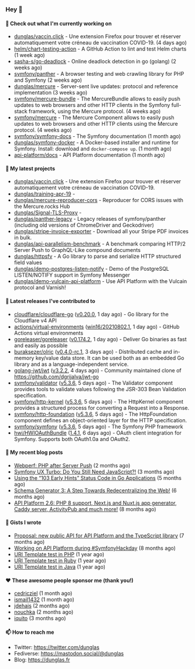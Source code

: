 ### Hey 👋

#### 👷 Check out what I'm currently working on

- [dunglas/vaccin.click](https://github.com/dunglas/vaccin.click) - Une extension Firefox pour trouver et réserver automatiquement votre créneau de vaccination COVID-19. (4 days ago)
- [helm/chart-testing-action](https://github.com/helm/chart-testing-action) - A GitHub Action to lint and test Helm charts (1 week ago)
- [sasha-s/go-deadlock](https://github.com/sasha-s/go-deadlock) - Online deadlock detection in go (golang) (2 weeks ago)
- [symfony/panther](https://github.com/symfony/panther) - A browser testing and web crawling library for PHP and Symfony (2 weeks ago)
- [dunglas/mercure](https://github.com/dunglas/mercure) - Server-sent live updates: protocol and reference implementation (3 weeks ago)
- [symfony/mercure-bundle](https://github.com/symfony/mercure-bundle) - The MercureBundle allows to easily push updates to web browsers and other HTTP clients in the Symfony full-stack framework, using the Mercure protocol. (4 weeks ago)
- [symfony/mercure](https://github.com/symfony/mercure) - The Mercure Component allows to easily push updates to web browsers and other HTTP clients using the Mercure protocol. (4 weeks ago)
- [symfony/symfony-docs](https://github.com/symfony/symfony-docs) - The Symfony documentation (1 month ago)
- [dunglas/symfony-docker](https://github.com/dunglas/symfony-docker) - A Docker-based installer and runtime for Symfony. Install: download and `docker-compose up`. (1 month ago)
- [api-platform/docs](https://github.com/api-platform/docs) - API Platform documentation (1 month ago)

#### 🌱 My latest projects

- [dunglas/vaccin.click](https://github.com/dunglas/vaccin.click) - Une extension Firefox pour trouver et réserver automatiquement votre créneau de vaccination COVID-19.
- [dunglas/training-apr-19](https://github.com/dunglas/training-apr-19) - 
- [dunglas/mercure-reproducer-cors](https://github.com/dunglas/mercure-reproducer-cors) - Reproducer for CORS issues with the Mercure.rocks Hub
- [dunglas/Signal-TLS-Proxy](https://github.com/dunglas/Signal-TLS-Proxy) - 
- [dunglas/panther-legacy](https://github.com/dunglas/panther-legacy) - Legacy releases of symfony/panther (including old versions of ChromeDriver and Geckodriver)
- [dunglas/stripe-invoice-exporter](https://github.com/dunglas/stripe-invoice-exporter) - Download all your Stripe PDF invoices in bulk.
- [dunglas/api-parallelism-benchmark](https://github.com/dunglas/api-parallelism-benchmark) - A benchmark comparing HTTP/2 Server Push to GraphQL-Like compound documents
- [dunglas/httpsfv](https://github.com/dunglas/httpsfv) - A Go library to parse and serialize HTTP structured field values
- [dunglas/demo-postgres-listen-notify](https://github.com/dunglas/demo-postgres-listen-notify) - Demo of the PostgreSQL LISTEN/NOTIFY support in Symfony Messenger
- [dunglas/demo-vulcain-api-platform](https://github.com/dunglas/demo-vulcain-api-platform) - Use API Platform with the Vulcain protocol and Varnish!

#### 🔭 Latest releases I've contributed to

- [cloudflare/cloudflare-go](https://github.com/cloudflare/cloudflare-go) ([v0.20.0](https://github.com/cloudflare/cloudflare-go/releases/tag/v0.20.0), 1 day ago) - Go library for the Cloudflare v4 API
- [actions/virtual-environments](https://github.com/actions/virtual-environments) ([win16/20210802.1](https://github.com/actions/virtual-environments/releases/tag/win16%2F20210802.1), 1 day ago) - GitHub Actions virtual environments
- [goreleaser/goreleaser](https://github.com/goreleaser/goreleaser) ([v0.174.2](https://github.com/goreleaser/goreleaser/releases/tag/v0.174.2), 1 day ago) - Deliver Go binaries as fast and easily as possible
- [buraksezer/olric](https://github.com/buraksezer/olric) ([v0.4.0-rc.1](https://github.com/buraksezer/olric/releases/tag/v0.4.0-rc.1), 3 days ago) - Distributed cache and in-memory key/value data store. It can be used both as an embedded Go library and as a language-independent service.
- [golang-jwt/jwt](https://github.com/golang-jwt/jwt) ([v3.2.2](https://github.com/golang-jwt/jwt/releases/tag/v3.2.2), 4 days ago) - Community maintained clone of https://github.com/dgrijalva/jwt-go
- [symfony/validator](https://github.com/symfony/validator) ([v5.3.6](https://github.com/symfony/validator/releases/tag/v5.3.6), 5 days ago) - The Validator component provides tools to validate values following the JSR-303 Bean Validation specification.
- [symfony/http-kernel](https://github.com/symfony/http-kernel) ([v5.3.6](https://github.com/symfony/http-kernel/releases/tag/v5.3.6), 5 days ago) - The HttpKernel component provides a structured process for converting a Request into a Response.
- [symfony/http-foundation](https://github.com/symfony/http-foundation) ([v5.3.6](https://github.com/symfony/http-foundation/releases/tag/v5.3.6), 5 days ago) - The HttpFoundation component defines an object-oriented layer for the HTTP specification.
- [symfony/symfony](https://github.com/symfony/symfony) ([v5.3.6](https://github.com/symfony/symfony/releases/tag/v5.3.6), 5 days ago) - The Symfony PHP framework
- [hwi/HWIOAuthBundle](https://github.com/hwi/HWIOAuthBundle) ([1.4.1](https://github.com/hwi/HWIOAuthBundle/releases/tag/1.4.1), 6 days ago) - OAuth client integration for Symfony. Supports both OAuth1.0a and OAuth2.

#### 📜 My recent blog posts

- [Webperf: PHP after Server Push](http://feedproxy.google.com/~r/dunglas/~3/C_V5WfIfRFg/) (2 months ago)
- [Symfony UX Turbo: Do You Still Need JavaScript?!](http://feedproxy.google.com/~r/dunglas/~3/icLJBhKwqcY/) (3 months ago)
- [Using the “103 Early Hints” Status Code in Go Applications](http://feedproxy.google.com/~r/dunglas/~3/WDhgVmMJ2T0/) (5 months ago)
- [Schema Generator 3: A Step Towards Redecentralizing the Web!](http://feedproxy.google.com/~r/dunglas/~3/-eYprhFHaXA/) (6 months ago)
- [API Platform 2.6: PHP 8 support, Next.js and Nuxt.js app generator, Caddy server, ActivityPub and much more!](http://feedproxy.google.com/~r/dunglas/~3/X1dkcrZS-qU/) (8 months ago)

#### 📓 Gists I wrote

- [Proposal: new public API for API Platform and the TypeScript library](https://gist.github.com/4da2026f34bf7f18e1db955ef8a9b417) (7 months ago)
- [Working on API Platform during #SymfonyHackday](https://gist.github.com/3949272d40e6390cdd2850a4f312a02a) (8 months ago)
- [URI Template test in PHP](https://gist.github.com/5b10b586427cf66e78a968f82f80691a) (1 year ago)
- [URI Template test in Ruby](https://gist.github.com/ec793690f66167cb849c02284ecf748d) (1 year ago)
- [URI Template test in Java](https://gist.github.com/788b70312231d24e46d7632c634784f5) (1 year ago)

#### ❤️ These awesome people sponsor me (thank you!)

- [cedricziel](https://github.com/cedricziel) (1 month ago)
- [ismail1432](https://github.com/ismail1432) (1 month ago)
- [jdehais](https://github.com/jdehais) (2 months ago)
- [nouchka](https://github.com/nouchka) (2 months ago)
- [iquito](https://github.com/iquito) (3 months ago)

#### 📫 How to reach me

- Twitter: https://twitter.com/dunglas
- Fediverse: https://mastodon.social/@dunglas
- Blog: https://dunglas.fr
